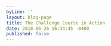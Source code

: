 ```yaml
---
byLine: ''
layout: blog-page
title: The Challenge Course in Action
date: 2018-06-26 16:34:45 -0400
published: false
---
```

